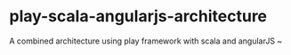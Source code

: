 # play-scala-angularjs-architecture
A combined architecture using play framework with scala and angularJS ~

